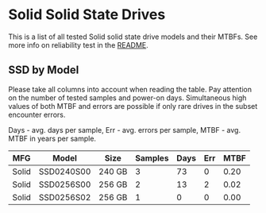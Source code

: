 Solid Solid State Drives
========================

This is a list of all tested Solid solid state drive models and their MTBFs. See
more info on reliability test in the [README](https://github.com/linuxhw/SMART).

SSD by Model
------------

Please take all columns into account when reading the table. Pay attention on the
number of tested samples and power-on days. Simultaneous high values of both MTBF
and errors are possible if only rare drives in the subset encounter errors.

Days - avg. days per sample,
Err  - avg. errors per sample,
MTBF - avg. MTBF in years per sample.

| MFG       | Model              | Size   | Samples | Days  | Err   | MTBF |
|-----------|--------------------|--------|---------|-------|-------|------|
| Solid     | SSD0240S00         | 240 GB | 3       | 73    | 0     | 0.20   |
| Solid     | SSD0256S00         | 256 GB | 2       | 13    | 2     | 0.02   |
| Solid     | SSD0256S02         | 256 GB | 1       | 0     | 0     | 0.00   |

